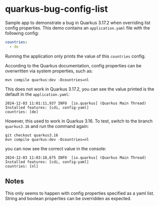 # quarkus-bug-config-list

Sample app to demonstrate a bug in Quarkus 3.17.2 when overriding list config properties. This demo contains 
an `application.yaml` file with the following config: 

```yaml
countries:
  - de
```

Running the application only prints the value of this `countries` config.

According to the Quarkus documentation, config properties can be overwritten via system properties, such as:

```shell
mvn compile quarkus:dev -Dcountries=nl
```

This does not work in Quarkus 3.17.2, you can see the value printed is the default in the `application.yaml`: 

```
2024-12-03 11:01:11,937 INFO  [io.quarkus] (Quarkus Main Thread) Installed features: [cdi, config-yaml]
countries: [de]
```

However, this used to work in Quarkus 3.16. To test, switch to the branch `quarkus3.16` and run the command again:

```shell
git checkout quarkus3.16
mvn compile quarkus:dev -Dcountries=nl
```

you can now see the correct value in the console: 
```
2024-12-03 11:03:18,675 INFO  [io.quarkus] (Quarkus Main Thread) Installed features: [cdi, config-yaml]
countries: [nl]
```

## Notes

This only seems to happen with config properties specified as a yaml list. String and boolean properties can be 
overridden as expected.